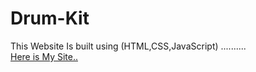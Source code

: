 # Drum-Kit
This Website Is built using (HTML,CSS,JavaScript) .......... <br />
[Here is My Site..](https://mayanksamadhiya12345.github.io/Drum-Kit/) <br />
